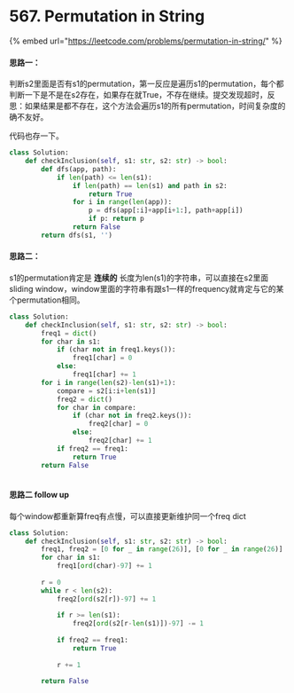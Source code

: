 # 567. Permutation in String

{% embed url="https://leetcode.com/problems/permutation-in-string/" %}

#### 思路一：

判断s2里面是否有s1的permutation，第一反应是遍历s1的permutation，每个都判断一下是不是在s2存在，如果存在就True，不存在继续。提交发现超时，反思：如果结果是都不存在，这个方法会遍历s1的所有permutation，时间复杂度的确不友好。

代码也存一下。

```python
class Solution:
    def checkInclusion(self, s1: str, s2: str) -> bool:
        def dfs(app, path):
            if len(path) <= len(s1):
                if len(path) == len(s1) and path in s2:
                    return True
                for i in range(len(app)):
                    p = dfs(app[:i]+app[i+1:], path+app[i])
                    if p: return p
                return False
        return dfs(s1, '')
```

#### 思路二：

s1的permutation肯定是 **连续的** 长度为len\(s1\)的字符串，可以直接在s2里面sliding window，window里面的字符串有跟s1一样的frequency就肯定与它的某个permutation相同。

```python
class Solution:
    def checkInclusion(self, s1: str, s2: str) -> bool:
        freq1 = dict()
        for char in s1:
            if (char not in freq1.keys()):
                freq1[char] = 0  
            else:
                freq1[char] += 1
        for i in range(len(s2)-len(s1)+1):
            compare = s2[i:i+len(s1)]
            freq2 = dict()
            for char in compare:
                if (char not in freq2.keys()):
                    freq2[char] = 0  
                else:
                    freq2[char] += 1
            if freq2 == freq1:
                return True
        return False
        
```

#### 思路二 follow up​

每个window都重新算freq有点慢，可以直接更新维护同一个freq dict

```python
class Solution:
    def checkInclusion(self, s1: str, s2: str) -> bool:
        freq1, freq2 = [0 for _ in range(26)], [0 for _ in range(26)]
        for char in s1:
            freq1[ord(char)-97] += 1
        
        r = 0
        while r < len(s2):
            freq2[ord(s2[r])-97] += 1
            
            if r >= len(s1):
                freq2[ord(s2[r-len(s1)])-97] -= 1            
            
            if freq2 == freq1:
                return True
            
            r += 1
            
        return False
```

